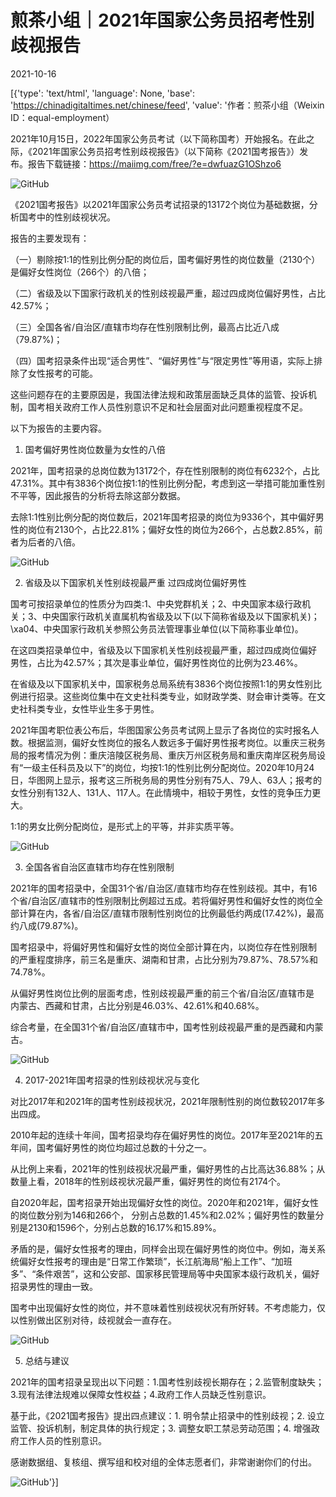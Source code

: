 # 煎茶小组｜2021年国家公务员招考性别歧视报告

2021-10-16

[{'type': 'text/html', 'language': None, 'base': 'https://chinadigitaltimes.net/chinese/feed', 'value': '作者：煎茶小组（Weixin ID：equal-employment）

2021年10月15日，2022年国家公务员考试（以下简称国考）开始报名。在此之际，《2021年国家公务员招考性别歧视报告》（以下简称《2021国考报告》）发布。报告下载链接：https://maiimg.com/free/?e=dwfuazG1OShzo6

![GitHub](https://chinadigitaltimes.net/chinese/files/2021/10/post-672139-616a9b4a2e8d2.)

《2021国考报告》以2021年国家公务员考试招录的13172个岗位为基础数据，分析国考中的性别歧视状况。



报告的主要发现有：

（一）剔除按1:1的性别比例分配的岗位后，国考偏好男性的岗位数量（2130个）是偏好女性岗位（266个）的八倍；

（二）省级及以下国家行政机关的性别歧视最严重，超过四成岗位偏好男性，占比42.57%；

（三）全国各省/自治区/直辖市均存在性别限制比例，最高占比近八成（79.87%)；

（四）国考招录条件出现“适合男性”、“偏好男性”与“限定男性”等用语，实际上排除了女性报考的可能。



这些问题存在的主要原因是，我国法律法规和政策层面缺乏具体的监管、投诉机制，国考相关政府工作人员性别意识不足和社会层面对此问题重视程度不足。

以下为报告的主要内容。

1. 国考偏好男性岗位数量为女性的八倍

2021年，国考招录的总岗位数为13172个，存在性别限制的岗位有6232个，占比47.31%。其中有3836个岗位按1:1的性别比例分配，考虑到这一举措可能加重性别不平等，因此报告的分析将去除这部分数据。

去除1:1性别比例分配的岗位数后，2021年国考招录的岗位为9336个，其中偏好男性的岗位有2130个，占比22.81%；偏好女性的岗位为266个，占总数2.85%，前者为后者的八倍。

![GitHub](https://chinadigitaltimes.net/chinese/files/2021/10/post-672139-616a9b4b2416a.)

2. 省级及以下国家机关性别歧视最严重 过四成岗位偏好男性

国考可按招录单位的性质分为四类:1、中央党群机关；2、中央国家本级行政机 关；3、中央国家行政机关直属机构省级及以下(以下简称省级及以下国家机关)；\xa04、中央国家行政机关参照公务员法管理事业单位(以下简称事业单位)。

在这四类招录单位中，省级及以下国家机关性别歧视最严重，超过四成岗位偏好  男性，占比为42.57%；其次是事业单位，偏好男性岗位的比例为23.46%。

在省级及以下国家机关中，国家税务总局系统有3836个岗位按照1:1的男女性别比例进行招录。这些岗位集中在文史社科类专业，如财政学类、财会审计类等。在文史社科类专业，女性毕业生多于男性。

2021年国考职位表公布后，华图国家公务员考试网上显示了各岗位的实时报名人数。根据监测，偏好女性岗位的报名人数远多于偏好男性报考岗位。以重庆三税务局的报考情况为例：重庆涪陵区税务局、重庆万州区税务局和重庆南岸区税务局设有“一级主任科员及以下”的岗位，均按1:1的性别比例分配岗位。2020年10月24日，华图网上显示，报考这三所税务局的男性分别有75人、79人、63人；报考的女性分别有132人、131人、117人。在此情境中，相较于男性，女性的竞争压力更大。

1:1的男女比例分配岗位，是形式上的平等，并非实质平等。

![GitHub](https://chinadigitaltimes.net/chinese/files/2021/10/post-672139-616a9b4c45152.)

3. 全国各省自治区直辖市均存在性别限制

2021年的国考招录中，全国31个省/自治区/直辖市均存在性别歧视。其中，有16 个省/自治区/直辖市的性别限制比例超过五成。若将偏好男性和偏好女性的岗位全部计算在内，各省/自治区/直辖市限制性别岗位的比例最低约两成(17.42%)，最高约八成(79.87%)。

国考招录中，将偏好男性和偏好女性的岗位全部计算在内，以岗位存在性别限制 的严重程度排序，前三名是重庆、湖南和甘肃，占比分别为79.87%、78.57%和 74.78%。

从偏好男性岗位比例的层面考虑，性别歧视最严重的前三个省/自治区/直辖市是 内蒙古、西藏和甘肃，占比分别是46.03%、42.61%和40.68%。

综合考量，在全国31个省/自治区/直辖市中，国考性别歧视最严重的是西藏和内蒙古。

![GitHub](https://chinadigitaltimes.net/chinese/files/2021/10/post-672139-616a9b4d8f2f8.)

4. 2017-2021年国考招录的性别歧视状况与变化

对比2017年和2021年的国考性别歧视状况，2021年限制性别的岗位数较2017年多出四成。

2010年起的连续十年间，国考招录均存在偏好男性的岗位。2017年至2021年的五年间，国考偏好男性的岗位均超过总数的十分之一。

从比例上来看，2021年的性别歧视状况最严重，偏好男性的占比高达36.88%；从数量上看，2018年的性别歧视状况最严重，偏好男性的岗位有2174个。

自2020年起，国考招录开始出现偏好女性的岗位。2020年和2021年，偏好女性的岗位数分别为146和266个， 分别占总数的1.45%和2.02%；偏好男性的数量分别是2130和1596个，分别占总数的16.17%和15.89%。

矛盾的是，偏好女性报考的理由，同样会出现在偏好男性的岗位中。例如，海关系统偏好女性报考的理由是“日常工作繁琐”，长江航海局“船上工作”、“加班多”、“条件艰苦”，这和公安部、国家移民管理局等中央国家本级行政机关，偏好招录男性的理由一致。

国考中出现偏好女性的岗位，并不意味着性别歧视状况有所好转。不考虑能力，仅以性别做出区别对待，歧视就会一直存在。

![GitHub](https://chinadigitaltimes.net/chinese/files/2021/10/post-672139-616a9b4dcb3e3.)

5. 总结与建议

2021年的国考招录呈现出以下问题：1.国考性别歧视长期存在；2.监管制度缺失；3.现有法律法规难以保障女性权益；4.政府工作人员缺乏性别意识。

基于此，《2021国考报告》提出四点建议：1. 明令禁止招录中的性别歧视；2. 设立监管、投诉机制，制定具体的执行规定；3. 调整女职工禁忌劳动范围；4. 增强政府工作人员的性别意识。

感谢数据组、复核组、撰写组和校对组的全体志愿者们，非常谢谢你们的付出。

![GitHub](https://chinadigitaltimes.net/chinese/files/2021/10/post-672139-616a9b50c5b10.)'}]
